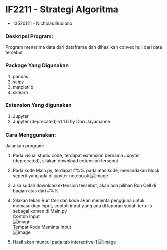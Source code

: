 # IF2211 - Strategi Algoritma

- 13520121 - Nicholas Budiono

### Deskripsi Program:

Program menerima data dari dataframe dan dihasilkan convex hull dari data tersebut

### Package Yang Digunakan

1. pandas
2. scipy
3. matplotlib
4. sklearn

### Extension Yang digunakan

1. Jupyter
2. Jupyter (deprecated) v1.1.6 by Don Jayamanne

### Cara Menggunakan:

Jalankan program:

1. Pada visual studio code, terdapat extension bernama Jupyter (deprecated), silakan download extension tersebut

2. Pada kode Main.py, terdapat #%% pada atas kode, menandakan block seperti yang ada di jupyter notebook
  ![image](https://user-images.githubusercontent.com/90960378/156011756-e30d91e7-29c6-45ef-9906-d6d5b1279784.png)

3. Jika sudah download extension tersebut, akan ada pilihan Run Cell di bagian atas dari #%%

4. Silakan tekan Run Cell dan kode akan meminta pengguna untuk memasukkan input, contoh input yang ada di laporan sudah tertulis sebagai komen di Main.py <br />
  Contoh Input <br />
  ![image](https://user-images.githubusercontent.com/90960378/156011881-3f6f1305-a9b4-49dd-86ed-231eb14db115.png) <br />
  Tempat Kode Meminta Input <br />
  ![image](https://user-images.githubusercontent.com/90960378/156012009-068a4b5a-9c81-45f8-a84e-6e21db7f0f46.png) <br />

5. Hasil akan muncul pada tab interactive-1
  ![image](https://user-images.githubusercontent.com/90960378/156012124-cdae4d8c-3561-4a84-95d7-4e26b6c40218.png)

